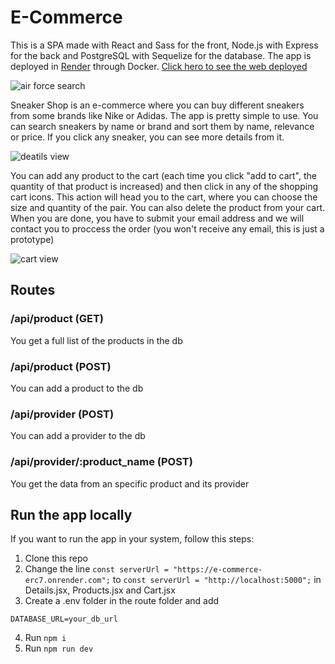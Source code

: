 # E-Commerce
This is a SPA made with React and Sass for the front, Node.js with Express for the back and PostgreSQL with Sequelize for the database. The app is deployed in [Render](https://render.com/) through Docker. [Click hero to see the web deployed](https://e-commerce-erc7.onrender.com/)

![air force search](https://user-images.githubusercontent.com/106594858/224170665-266861c0-b51e-4c04-87e8-32e4d5fbf598.png) <br>

Sneaker Shop is an e-commerce where you can buy different sneakers from some brands like Nike or Adidas. The app is pretty simple to use. You can search sneakers by name or brand and sort them by name, relevance or price. If you click any sneaker, you can see more details from it.

![deatils view](https://user-images.githubusercontent.com/106594858/224175331-cc599143-142c-441d-959e-6fd1cb21e8bf.png)

You can add any product to the cart (each time you click "add to cart", the quantity of that product is increased) and then click in any of the shopping cart icons. This action will head you to the cart, where you can choose the size and quantity of the pair. You can also delete the product from your cart. When you are done, you have to submit your email address and we will contact you to proccess the order (you won't receive any email, this is just a prototype)

![cart view](https://user-images.githubusercontent.com/106594858/224175929-c6ba0e7a-5f12-4f10-9d87-a4bfa3ecd126.png)

## Routes
### /api/product (GET)
You get a full list of the products in the db
### /api/product (POST)
You can add a product to the db
### /api/provider (POST)
You can add a provider to the db
### /api/provider/:product_name (POST)
You get the data from an specific product and its provider

## Run the app locally
If you want to run the app in your system, follow this steps:

1. Clone this repo
2. Change the line ``` const serverUrl = "https://e-commerce-erc7.onrender.com"; ``` to ``` const serverUrl = "http://localhost:5000"; ``` in Details.jsx, Products.jsx and Cart.jsx
3. Create a .env folder in the route folder and add <br>
```
DATABASE_URL=your_db_url
```
4. Run ``` npm i ```
5. Run ``` npm run dev ```
